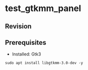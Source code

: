 # test_gtkmm_panel

## Revision


## Prerequisites
* Installed: Gtk3 
```
sudo apt install libgtkmm-3.0-dev -y
```
